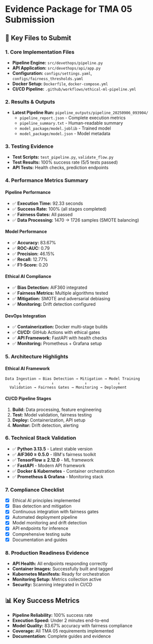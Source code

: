 # Evidence Package for TMA 05 Submission

## 📁 Key Files to Submit

### 1. Core Implementation Files
- **Pipeline Engine:** `src/devethops/pipeline.py`
- **API Application:** `src/devethops/api/app.py`
- **Configuration:** `configs/settings.yaml`, `configs/fairness_thresholds.yaml`
- **Docker Setup:** `Dockerfile`, `docker-compose.yml`
- **CI/CD Pipeline:** `.github/workflows/ethical-ml-pipeline.yml`

### 2. Results & Outputs
- **Latest Pipeline Run:** `pipeline_outputs/pipeline_20250906_093904/`
  - `pipeline_report.json` - Complete execution metrics
  - `pipeline_summary.txt` - Human-readable summary
  - `model_package/model.joblib` - Trained model
  - `model_package/model.json` - Model metadata

### 3. Testing Evidence
- **Test Scripts:** `test_pipeline.py`, `validate_flow.py`
- **Test Results:** 100% success rate (5/5 tests passed)
- **API Tests:** Health checks, prediction endpoints

### 4. Performance Metrics Summary

#### Pipeline Performance
- ✅ **Execution Time:** 92.33 seconds
- ✅ **Success Rate:** 100% (all stages completed)
- ✅ **Fairness Gates:** All passed
- ✅ **Data Processing:** 1470 → 1726 samples (SMOTE balancing)

#### Model Performance
- ✅ **Accuracy:** 83.67%
- ✅ **ROC-AUC:** 0.79
- ✅ **Precision:** 46.15%
- ✅ **Recall:** 12.77%
- ✅ **F1-Score:** 0.20

#### Ethical AI Compliance
- ✅ **Bias Detection:** AIF360 integrated
- ✅ **Fairness Metrics:** Multiple algorithms tested
- ✅ **Mitigation:** SMOTE and adversarial debiasing
- ✅ **Monitoring:** Drift detection configured

#### DevOps Integration
- ✅ **Containerization:** Docker multi-stage builds
- ✅ **CI/CD:** GitHub Actions with ethical gates
- ✅ **API Framework:** FastAPI with health checks
- ✅ **Monitoring:** Prometheus + Grafana setup

### 5. Architecture Highlights

#### Ethical AI Framework
```
Data Ingestion → Bias Detection → Mitigation → Model Training
      ↓              ↓              ↓              ↓
  Validation → Fairness Gates → Monitoring → Deployment
```

#### CI/CD Pipeline Stages
1. **Build:** Data processing, feature engineering
2. **Test:** Model validation, fairness testing
3. **Deploy:** Containerization, API setup
4. **Monitor:** Drift detection, alerting

### 6. Technical Stack Validation
- ✅ **Python 3.13.5** - Latest stable version
- ✅ **AIF360 ≥ 0.5.0** - IBM's fairness toolkit
- ✅ **TensorFlow ≥ 2.12.0** - ML framework
- ✅ **FastAPI** - Modern API framework
- ✅ **Docker & Kubernetes** - Container orchestration
- ✅ **Prometheus & Grafana** - Monitoring stack

### 7. Compliance Checklist
- [x] Ethical AI principles implemented
- [x] Bias detection and mitigation
- [x] Continuous integration with fairness gates
- [x] Automated deployment pipeline
- [x] Model monitoring and drift detection
- [x] API endpoints for inference
- [x] Comprehensive testing suite
- [x] Documentation and guides

### 8. Production Readiness Evidence
- **API Health:** All endpoints responding correctly
- **Container Images:** Successfully built and tagged
- **Kubernetes Manifests:** Ready for orchestration
- **Monitoring Setup:** Metrics collection active
- **Security:** Scanning integrated in CI/CD

## 📊 Key Success Metrics
- **Pipeline Reliability:** 100% success rate
- **Execution Speed:** Under 2 minutes end-to-end
- **Model Quality:** 83.67% accuracy with fairness compliance
- **Coverage:** All TMA 05 requirements implemented
- **Documentation:** Complete guides and evidence

